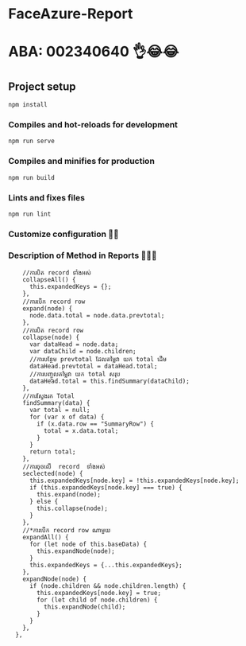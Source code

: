 # FaceAzure-Report

# ABA: 002340640 👌😂😂​​ ​​

## Project setup

```
npm install
```

### Compiles and hot-reloads for development

```
npm run serve
```

### Compiles and minifies for production

```
npm run build
```

### Lints and fixes files

```
npm run lint
```

### Customize configuration 🤖👻

### Description of Method in Reports 🤖👻👾

```
    //ការបិត​​ record ទាំងអស់
    collapseAll() {
      this.expandedKeys = {};
    },
    //ការបើក record row
    expand(node) {
      node.data.total = node.data.prevtotal;
    },
    //ការបិត record row
    collapse(node) {
      var dataHead = node.data;
      var dataChild = node.children;
      //ការបន្ថែម prevtotal​ ដែលតម្លៃវា យក​​​ total ដើម
      dataHead.prevtotal = dataHead.total;
      //ការបញ្ចូល​តម្លៃវា យក​​​ total សរុប
      dataHead.total = this.findSummary(dataChild);
    },
    //ការស្វែងរក​ Total
    findSummary(data) {
      var total = null;
      for (var x of data) {
        if (x.data.row == "SummaryRow") {
          total = x.data.total;
        }
      }
      return total;
    },
    //ការចុចលើ  record  ទាំងអស់
    seclected(node) {
      this.expandedKeys[node.key] = !this.expandedKeys[node.key];
      if (this.expandedKeys[node.key] === true) {
        this.expand(node);
      } else {
        this.collapse(node);
      }
    },
    //*ការបើក record row ណាមួយ
    expandAll() {
      for (let node of this.baseData) {
        this.expandNode(node);
      }
      this.expandedKeys = {...this.expandedKeys};
    },
    expandNode(node) {
      if (node.children && node.children.length) {
        this.expandedKeys[node.key] = true;
        for (let child of node.children) {
          this.expandNode(child);
        }
      }
    },
  },
```
